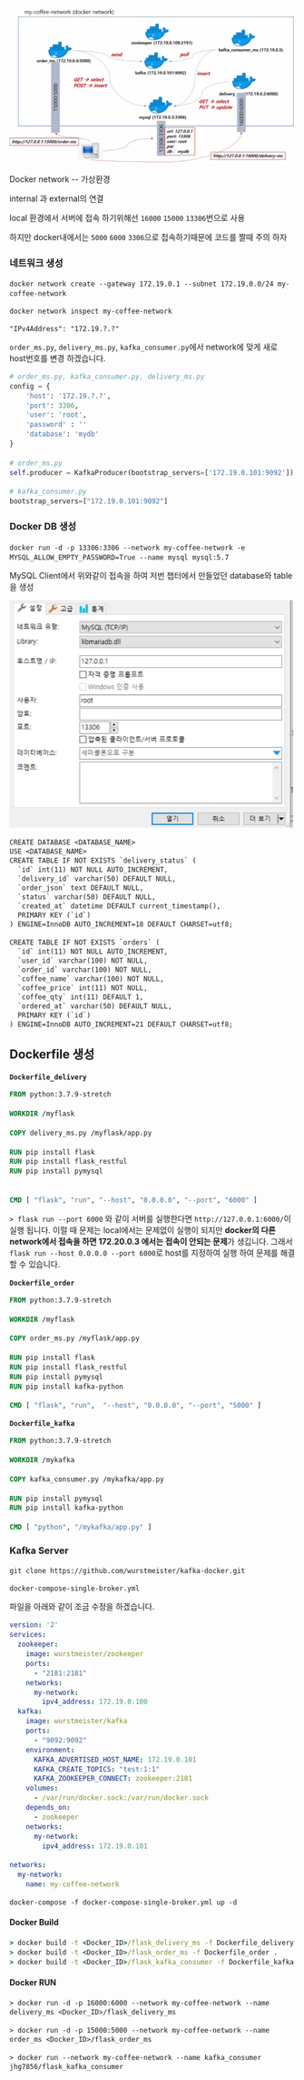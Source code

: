 ![image-20210407162500251](5_Flask_OrderTable_MSA-4.assets/image-20210407162500251.png)

Docker network -- 가상환경

internal 과 external의 연결

local 환경에서 서버에 접속 하기위해선 `16000` `15000` `13306`번으로 사용

하지만 docker내에서는 `5000` `6000` `3306`으로 접속하기때문에 코드를 짤때 주의 하자



### 네트워크 생성

`docker network create --gateway 172.19.0.1 --subnet 172.19.0.0/24 my-coffee-network`

`docker network inspect my-coffee-network`

`"IPv4Address": "172.19.?.?"`

`order_ms.py`, `delivery_ms.py`, `kafka_consumer.py`에서 network에 맞게 새로 host번호를 변경 하겠습니다.

```python
# order_ms.py, kafka_consumer.py, delivery_ms.py
config = {
    'host': '172.19.?.?',
    'port': 3306,
    'user': 'root',
    'password' : ''
    'database': 'mydb'
}

# order_ms.py
self.producer = KafkaProducer(bootstrap_servers=['172.19.0.101:9092'])

# kafka_consumer.py
bootstrap_servers=["172.19.0.101:9092"]
```





### Docker DB 생성

`docker run -d -p 13306:3306 --network my-coffee-network -e MYSQL_ALLOW_EMPTY_PASSWORD=True --name mysql mysql:5.7`



MySQL Client에서 위와같이 접속을 하여 저번 챕터에서 만들었던 database와 table을 생성

<img src="5_Flask_OrderTable_MSA-4.assets/image-20210407113434581.png" width="500" height="400">



```mariadb
CREATE DATABASE <DATABASE_NAME>
USE <DATABASE_NAME>
CREATE TABLE IF NOT EXISTS `delivery_status` (
  `id` int(11) NOT NULL AUTO_INCREMENT,
  `delivery_id` varchar(50) DEFAULT NULL,
  `order_json` text DEFAULT NULL,
  `status` varchar(50) DEFAULT NULL,
  `created_at` datetime DEFAULT current_timestamp(),
  PRIMARY KEY (`id`)
) ENGINE=InnoDB AUTO_INCREMENT=18 DEFAULT CHARSET=utf8;

CREATE TABLE IF NOT EXISTS `orders` (
  `id` int(11) NOT NULL AUTO_INCREMENT,
  `user_id` varchar(100) NOT NULL,
  `order_id` varchar(100) NOT NULL,
  `coffee_name` varchar(100) NOT NULL,
  `coffee_price` int(11) NOT NULL,
  `coffee_qty` int(11) DEFAULT 1,
  `ordered_at` varchar(50) DEFAULT NULL,
  PRIMARY KEY (`id`)
) ENGINE=InnoDB AUTO_INCREMENT=21 DEFAULT CHARSET=utf8;
```







## Dockerfile 생성

**`Dockerfile_delivery`**

```dockerfile
FROM python:3.7.9-stretch

WORKDIR /myflask

COPY delivery_ms.py /myflask/app.py

RUN pip install flask
RUN pip install flask_restful
RUN pip install pymysql


CMD [ "flask", "run", "--host", "0.0.0.0", "--port", "6000" ]
```

`> flask run --port 6000` 와 같이 서버를 실행한다면 `http://127.0.0.1:6000/`이 실행 됩니다. 이럴 때 문제는 local에서는 문제없이 실행이 되지만 **docker의 다른 network에서 접속을 하면 172.20.0.3 에서는 접속이 안되는 문제**가 생깁니다. 그래서  `flask run --host 0.0.0.0 --port 6000`로 host를 지정하여 실행 하여 문제를 해결 할 수 있습니다.



**`Dockerfile_order`**

```dockerfile
FROM python:3.7.9-stretch

WORKDIR /myflask

COPY order_ms.py /myflask/app.py

RUN pip install flask
RUN pip install flask_restful
RUN pip install pymysql
RUN pip install kafka-python

CMD [ "flask", "run",  "--host", "0.0.0.0", "--port", "5000" ]
```



**`Dockerfile_kafka`**

```dockerfile
FROM python:3.7.9-stretch

WORKDIR /mykafka

COPY kafka_consumer.py /mykafka/app.py

RUN pip install pymysql
RUN pip install kafka-python

CMD [ "python", "/mykafka/app.py" ]
```



### Kafka Server

`git clone https://github.com/wurstmeister/kafka-docker.git`

`docker-compose-single-broker.yml`

파일을 아래와 같이 조금 수정을 하겠습니다.

```yaml
version: '2'
services:
  zookeeper:
    image: wurstmeister/zookeeper
    ports:
      - "2181:2181"
    networks:
      my-network:
        ipv4_address: 172.19.0.100
  kafka:
    image: wurstmeister/kafka
    ports:
      - "9092:9092"
    environment:
      KAFKA_ADVERTISED_HOST_NAME: 172.19.0.101
      KAFKA_CREATE_TOPICS: "test:1:1"
      KAFKA_ZOOKEEPER_CONNECT: zookeeper:2181
    volumes:
      - /var/run/docker.sock:/var/run/docker.sock
    depends_on:
      - zookeeper
    networks:
      my-network:
        ipv4_address: 172.19.0.101

networks:
  my-network:
    name: my-coffee-network
```

`docker-compose -f docker-compose-single-broker.yml up -d`



#### Docker Build

```cmd
> docker build -t <Docker_ID>/flask_delivery_ms -f Dockerfile_delivery .
> docker build -t <Docker_ID>/flask_order_ms -f Dockerfile_order .
> docker build -t <Docker_ID>/flask_kafka_consumer -f Dockerfile_kafka .
```



#### Docker RUN

```CMD
> docker run -d -p 16000:6000 --network my-coffee-network --name delivery_ms <Docker_ID>/flask_delivery_ms

> docker run -d -p 15000:5000 --network my-coffee-network --name order_ms <Docker_ID>/flask_order_ms

> docker run --network my-coffee-network --name kafka_consumer jhg7856/flask_kafka_consumer
```





